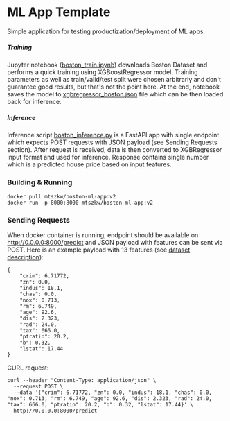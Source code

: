 # ML App Template

Simple application for testing productization/deployment of ML apps. 

##### Training

Jupyter notebook ([boston_train.ipynb](/boston_train.ipynb)) downloads Boston Dataset and performs a quick training using XGBoostRegressor model. Training parameters as well as train/valid/test split were chosen arbitrarly and don't guarantee good results, but that's not the point here. At the end, notebook saves the model to [xgbregressor_boston.json](xgbregressor_boston.json) file which can be then loaded back for inference.

##### Inference

Inference script [boston_inference.py](boston_inference.py) is a FastAPI app with single endpoint which expects POST requests with JSON payload (see Sending Requests section). After request is received, data is then converted to XGBRegressor input format and used for inference. Response contains single number which is a predicted house price based on input features.

### Building & Running

```
docker pull mtszkw/boston-ml-app:v2
docker run -p 8000:8000 mtszkw/boston-ml-app:v2
```

### Sending Requests

When docker container is running, endpoint should be available on http://0.0.0.0:8000/predict and JSON payload with features can be sent via POST. Here is an example payload with 13 features (see [dataset description](https://scikit-learn.org/stable/datasets/toy_dataset.html#boston-dataset)):

```
{
    "crim": 6.71772,
    "zn": 0.0,
    "indus": 18.1,
    "chas": 0.0,
    "nox": 0.713,
    "rm": 6.749,
    "age": 92.6,
    "dis": 2.323,
    "rad": 24.0,
    "tax": 666.0,
    "ptratio": 20.2,
    "b": 0.32,
    "lstat": 17.44
}
```

CURL request:

```
curl --header "Content-Type: application/json" \
  --request POST \
  --data '{"crim": 6.71772, "zn": 0.0, "indus": 18.1, "chas": 0.0, "nox": 0.713, "rm": 6.749, "age": 92.6, "dis": 2.323, "rad": 24.0, "tax": 666.0, "ptratio": 20.2, "b": 0.32, "lstat": 17.44}' \
  http://0.0.0.0:8000/predict

```
